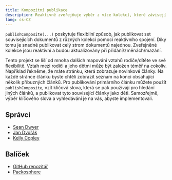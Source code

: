 ```yaml
---
title: Kompozitní publikace
description: Reaktivně zveřejňuje výběr z více kolekcí, které závisejí na údajích z předchozí kolekce.
lang: cs-CZ
---
```


`publishComposite(...)` poskytuje flexibilní způsob, jak publikovat set souvisejících dokumentů z různých kolekcí pomocí reaktivního spojení. Díky tomu je snadné publikovat celý strom dokumentů najednou. Zveřejněné kolekce jsou reaktivní a budou aktualizovány při přidání/změnách/mazání.

Tento projekt se liší od mnoha dalších mapování vztahů rodiče/dítěte ve své flexibilitě. Vztah mezi rodiči a jeho dětmi může být založen téměř na cokoliv. Například řekněme, že máte stránku, která zobrazuje novinkové články. Na každé stránce článku byste chtěli zobrazit seznam na konci obsahující několik příbuzných článků. Pro publikování primárního článku můžete použít `publishComposite`, vzít klíčová slova, která se pak používají pro hledání jiných článků, a publikovat tyto související články jako děti. Samozřejmě, výběr klíčového slova a vyhledávání je na vás, abyste implementovali.

## Správci
* [Sean Dwyer](https://github.com/reywood)
* [Jan Dvořák](https://github.com/sponsors/StorytellerCZ)
* [Kelly Copley](https://github.com/sponsors/copleykj)

## Balíček
* [GitHub repozitář](https://github.com/Meteor-Community-Packages/meteor-publish-composite)
* [Packosphere](https://packosphere.com/reywood/publish-composite)

